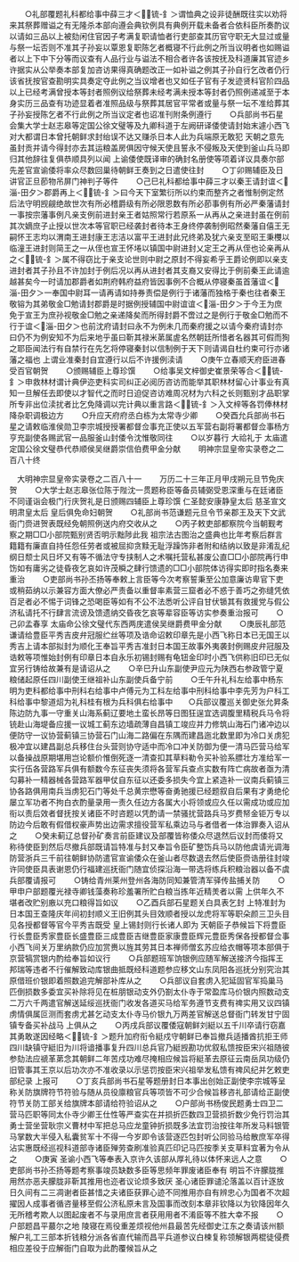<!-- { "loadSidebar": true } -->
　　○礼部覆题礼科都给事中薛三才＜锍-釒＞谓恤典之设非徒酬既往实以劝将来其祭葬赠谥之有无隆杀本部向遵会典钦例具有典例开载未备者合依科臣所奏酌议以请如三品以上被劾闲住官因子考满复职请恤者行吏部查其历官守职无大显过或量与祭一坛否则不准其子孙妄以覃恩复职陈乞者概寝不行此例之所当议明者也如赐谥者以上下中下分等而议查有人品行业与谥法不相合者许各该按抚及科道廉其官迹乡许据实从公举奏本部复加咨访果得真确题改正一如补谥之例其子孙自行乞改者仍行该省抚按官查勘明实具奏定夺此例之当议增者也又如任子官有子发迹贤科官阶四品以上已经考满曾授本等封者照例议给祭葬未经考满未授本等封者仍照例递减至于本身实历三品查有功迹显着者准照品级与祭葬其居官平常者或量与祭一坛不准给葬其子孙妄授陈乞者不行此例之所当议定者也诏准刊附条例遵行
　　○兵部尚书石星会集大学士赵志皋等定国公徐文璧等及九卿科道于左阙研译倭使请封始末遽小西飞对大都谓日本曾托朝鲜求封绐误不达又赚杀日本人此为兵端原无敢犯  天朝之意先虽封贡并请今得封亦去其运粮盖房俱因守候天使且誓永不侵叛及天使到釜山兵马即归其他辞往复俱恭顺具列以闻  上谕倭使既译审的确封名册使等项着详议具奏尔部先差官宣谕倭将率众尽数回巢待朝鲜王奏到之日遣使往封
　　○丁卯赐辅臣及日讲官正旦莭物吊屏门神判子等件
　　○己巳礼科都给事中薛三才以秦王请封谊＜淄-田夕＞郡爵再上＜锍-釒＞曰今天下室繁衍所以约束而整齐之者惟制例定然后法守明觊觎绝故世次有所必稽爵级有所必限恩数有所必莭事例有所必严秦藩请封一事按宗藩事例凡亲支例前进封亲王者姑照常行若原系一从再从之亲进封虽在例前其次嫡庶子止授以世次本等官职已经袭封者待本王身终停袭制例昭然秦藩自僖王无嗣怀王志均以渭南王进封康王志洁以富平王进封此兄终弟及犹六亲支至昭王秉欆以临潼王进封则简王之一从侄也宣王怀埢以镇国中尉进封乂定王之再从侄也论亲再从之＜锍-釒＞属不得窃比于亲支论世则中尉之原封不得妄希乎王爵论例即以亲支进封者其子孙且不许加封于例后况以再从进封者其支裔又安得比于例前秦王此请逾越甚矣今一时请加郡爵者如荆府韩府益府皆因事例不合概从停寝秦虽首藩谊＜淄-田夕＞一奉国中尉耳一请再请如持券责偿是例行于诸藩而独格于秦也往者秦王敬镕为其弟敬金□勉请封郡爵是时据例授辅国中尉谊谊＜淄-田夕＞于今王为庶免于宣王为庶孙视敬金□勉之亲递降矣而所得封爵不啻过之是例行于敬金□勉而不行于谊＜淄-田夕＞也前沈府请封曰永不为例未几而秦府援之以请今秦府请封亦曰仍不为例安知不为后来地乎虽曰靳其禄米苐属虗名然朝廷所惜者名器其可假而狥之耶臣闻法行有自禁行在先乞将停寝秦封以信制例于天下则请谒自杜约束可行亦诸藩之福也  上谓业准秦封自宜遵行以后不许援例渎请
　　○庚午立春顺天府臣进春受百官朝贺
　　○颁赐辅臣上尊珍馔
　　○给事吴文梓御史崔景荣等合＜锍-釒＞申救林材谓计典伊迩吏科实司纠正必阅历咨访而能举其职林材留心计事业有真知一旦解任去即使以才智代之而时日迫促咨访难周况材为六科之长则甄别才品职掌所专非出位渎扰者比乞免降调以完计典以重言路＜锍-釒＞入文梓等各罚俸林材降杂职调极边方
　　○升应天府府丞白栋为太常寺少卿
　　○癸酉允兵部尚书石星之请敕临淮侯勋卫李宗城授授署都督佥事充正使以五军营右副将署都督佥事杨方亨充副使各赐武官一品服釜山封倭令沈惟敬同往
　　○以岁暮行  大祫礼于  太庙遣定国公徐文璧恭代恭顺侯吴继爵崇信伯费甲金分献
　　明神宗显皇帝实录卷之二百八十终

　大明神宗显皇帝实录卷之二百八十一
　　万历二十三年正月甲戌朔元旦节免庆贺
　　○大学士赵志皋张位陈于陛沈一贯题称臣等备员辅弼受恩深重与在廷诸臣不同谨诣会极门行庆贺礼是日颁赐四辅臣上尊珍馔  仁圣懿安康静皇太后  慈圣宣文明肃皇太后  皇后俱免命妇朝贺
　　○礼部尚书范谦题元旦令节亲郡王及天下文武衙门赍进贺表既经免朝照例送内府交收从之
　　○丙子敕吏部都察院今当朝觐考察之期□□小部院甄别贤否明示黜陟此我  祖宗法古图治之盛典也比年考察后群言籍籍有廉直自持任怨任劳者或被屈抑贪黩无耻浮躁饰非者附和结纳以致是非淆乱纪纲日颓士风日坏又有等不循法守专挟制人之术嘱托营私甚废公直□□小部院再行申饬如有庸劣之徒昏夜乞哀如许茂橓之肆行馈遗的□□小部院体访得实即时指名奏来重治
　　○吏部尚书孙丕扬等奉敕上言臣等今次考察誓秉至公加意廉访卑官下吏或稍茹纳以示兼容方面大僚必严责备以重督率素营三窟者必不惑于善巧之弥缝凭依百足者必不惕于词锋之恐喝臣等如有不公不法悉听公评自甘伏锧其有救援党与假公济私请托不行肆言流谤及馈遗纳交昏夜乞哀等辈容臣等访实参奏重治报可
　　○己卯孟春享  太庙命公徐文璧代东西两庑遣侯吴继爵费甲金分献
　　○庚辰礼部范谦请给豊臣平秀吉皮弁冠服纻丝等项及诰命诏敕印章先是小西飞称日本已无国王以秀吉上请本部拟封为顺化王奉旨平秀吉准封日本国王故事外夷袭封例赐皮弁冠服及诰敕等项惟始封例有印章日本自永乐初锡封赐有龟钮金印时小西飞供称旧印已无似宜另行铸给故兼有是请诏从之
　　○辛巳升山东副使尹应元为陕西右参政管宁夏粮储起原任四川副使王继祖补山东副使兵备宁前
　　○壬午升礼科左给事中杨东明为吏科都给事中刑科右给事中卢傅元为工科左给事中刑科给事中李先芳为户科工科给事中黎道炤为礼科桂有根为兵科俱右给事中　　○兵部议覆巡关御史张允昇条陈边防九事一守重关山海系蓟辽要地土蛮长昂等日图狂逞宜选调腹里精税兵马令将铳赴山海堤备应援一议城工蓟东边墙疏薄自昌镇工竣应并力修筑山海石门诸冲边以便防守一议协营蓟镇三协营石门山海二路偏在东隅而建昌迤北数里即为冷口关虏犯极冲宜以建昌副总兵移住台头营则协守适中而冷口冲关防御为便一清马匹营马给军以备操战原期堪用岂论额价惟倒死逐一清查扣其草料勒令买补验系膘壮方准给军一实行伍各营路军兵俱有额数今东征丧失须将各营军兵查点实数有阵亡病故者亟为清勾募补一精器械各营路军器甲仗自东征以还委多损失今宜上紧造补一议南兵蓟镇三协各路俱用南兵当虏犯石门等处千总黄宗懋等奋勇驰援已经题叙自后果有才勇绝伦屡立军功者不拘白衣酌量录用一责久任边方各属大小将领或应久任以需成功或应加衔以责后效者督抚按关诸臣不时咨题以凭酌请一禁骚扰营路兵马岁费帑金钜万专以防边今后敢有假借权豪声势出边需求擅役营军私乘边马与者借者一体治罪奏入诏从之
　　○癸未蓟辽总督孙矿奏言前臣建议及部覆皆称倭众尽退然后议封而倭将又称待使臣到然后尽撤兵部既请旨特准与封又奉旨令臣矿整饬兵马以防他虞请光调海防营浙兵三千前往朝鲜协防遣官宣谕倭众在釜山者尽数退去然后使臣赍诰册往封竣许同使臣具表谢恩仍行福建巡抚衙门随宜侦探沿海一带选将练兵积粮治器以备不虞兵部覆请报可
　　○铸给青州莱州登州各海防同知兼管清军驿传盐捕关防
　　○甲申户部题覆光禄寺卿钱藻奏称珍羞署所贮白粮当拣年近精羙者以需  上供年久不堪者改贮别廒以充口粮得旨如议
　　○乙酉兵部石星题关白具表乞封  上特准封为日本国王查隆庆年间初封顺义王旧例其头目效顺者授以龙虎将军等职朵颜三卫头目见各授都督等官今平秀吉既受  皇上锡封则行长诸人即为  天朝臣子恭候旨下将豊臣行长豊臣秀家豊臣长盛豊臣三成豊臣吉继豊臣家康豊臣辉元豊臣秀保各授都督佥事小西飞间关万里纳款仍应加赏赉以旌其劳其日本禅师僧玄苏应给衣帽等项本部俱于京营犒赏银内酌给奉旨如议行
　　○兵部题班军饷银例应随军解送接济今指挥王邦瑞等违者不行催解致动库银曲抵既经科道题参应移文山东凤阳各巡抚分别究治其原借班价银即着照数追完解部补库从之
　　○兵部议自套虏入犯延固官军捣巢马匹倒损数多委宜买补除将见在桩朋银动支外仍劄太仆寺于常盈库马价银内照数动支二万六千两遣官解送延绥巡抚衙门收发各道买马给军务遵节支费有禆实用又议四镇虏情俱属叵测而套虏尤甚乞动支太仆寺马价银九万两差官解送总督衙门转发甘宁固镇专备买补战马  上俱从之
　　○丙戌兵部议覆倭寇朝鲜刘綎以五千川卒请行窃嘉其勇敢遂因经略＜锍-釒＞题升加府衔令綎戍守朝鲜已奉旨撤兵适播酋抗拒王师四川缺镇守綎旧为川将谙播事复升四川总兵官乃綎觊勘功优叙私馈按臣宋兴祖随彼参劾法应禠革苐念其朝鲜二年苦戍功难尽掩相应候旨将綎革去原征云南岳凤功级仍旧管事其王京以后功次亦不准收录以示惩罚按臣宋兴祖举发私馈有禆风纪并乞敕吏部纪录  上报可
　　○丁亥兵部尚书石星等题册封日本事出创始正副使李宗城等呈称关防旗牌符节符验与随从员役廪粮官兵等项皆不可少合候旨移咨礼部请给正副使符节关防工部关给旗牌本部请给符验诏从之
　　○户部尚书杨俊民题勇士四卫二营马匹职等同太仆寺少卿王仕性等严查实在并损折匹数四卫营损折数少免行罚治其勇士营坐营耿宗义曹材中军把总马应龙童钟折损既多法宜罚治按往年所发马料银管马掌数大半侵入私囊贫军十不得一今岁即令该营逐匹包封听公同验马给散庶军卒得沾实惠既经巡视科道部寺诸臣殚劳查刷准验真匹印记马匹按季关支草料宜著为令从之
　　○庚寅  圣谕小西飞等奉表入京许久该部从厚礼待以体怀来远人之意
　　○吏部尚书孙丕扬等题考察事竣员缺数多臣等思频年罪废诸臣奉有  明旨不许朦胧推用然亦恶夫朦胧非靳其推用也迩者议论烦多致厌  圣心诸臣罪谴沦落盖以百计逐放日久间有二三凋谢者臣甚惜之夫诸臣获罪心迹不同推用亦自有辨忠心为国者不次超擢因人成事者循咨量移至假公济私原未言及国事而改刻本章非钦降以为钦降因年久无所稽考欺人以图起废者不与录用庶言者获用用者不淆臣等不胜大幸不报
　　○户部题昌平蕞尔之地  陵寝在焉役重差烦视他州县最苦先经御史江东之奏请该州额解户礼工三部本折钱粮分派各省直代输而昌平兵道参议白楝复称领解银两棍徒侵费相应差役于应解衙门自取为此酌覆候旨从之
